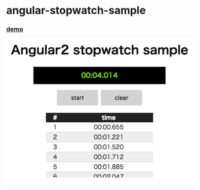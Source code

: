 # angular-stopwatch-sample
### [demo](https://toiroakr.github.io/angular-stopwatch-sample/)
![screenshot](./screenshot.png)
